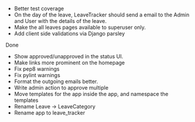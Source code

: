 * Better test coverage
* On the day of the leave, LeaveTracker should send a email to the Admin and User with the details of the leave.
* Make the all leaves pages available to superuser only.
* Add client side validations via Django parsley

Done

* Show approved/unapproved in the status UI.
* Make links more prominent on the homepage
* Fix pep8 warnings
* Fix pylint warnings
* Format the outgoing emails better.
* Write admin action to approve multiple
* Move templates for the app inside the app, and namespace the templates
* Rename Leave -> LeaveCategory
* Rename app to leave_tracker

